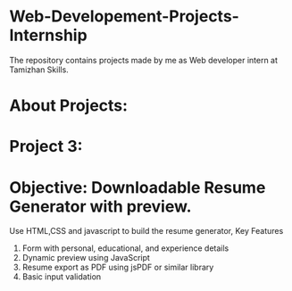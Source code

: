 # Web-Developement-Projects-Internship
The repository contains projects made by me as Web developer intern at Tamizhan Skills.
# About Projects: 
# Project 3:
# Objective: Downloadable Resume Generator with preview.
Use HTML,CSS and javascript to build the resume generator,
Key Features
1) Form with personal, educational, and experience details
2) Dynamic preview using JavaScript
3) Resume export as PDF using jsPDF or similar library
4) Basic input validation
